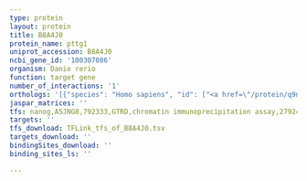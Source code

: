 ```yaml
---
type: protein
layout: protein
title: B8A4J0
protein_name: pttg1
uniprot_accession: B8A4J0
ncbi_gene_id: '100307086'
organism: Danio rerio
function: target gene
number_of_interactions: '1'
orthologs: '[{"species": "Homo sapiens", "id": ["<a href=\"/protein/q9nzh5\">Q9NZH5</a>", "<a href=\"/protein/o95997\">O95997</a>"]}, {"species": "Mus musculus", "id": ["<a href=\"/protein/q9cqj7\">Q9CQJ7</a>"]}, {"species": "Rattus norvegicus", "id": ["<a href=\"/protein/p97613\">P97613</a>"]}]'
jaspar_matrices: ''
tfs: nanog,A5JNG8,792333,GTRD,chromatin immunoprecipitation assay,27924024%5Buid%5D,No
targets: ''
tfs_download: TFLink_tfs_of_B8A4J0.tsv
targets_download: ''
bindingSites_download: ''
binding_sites_ls: ''

---
```

